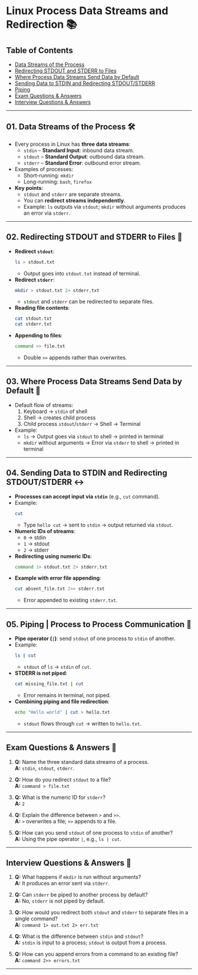 # Linux Process Data Streams and Redirection 📚

## Table of Contents
- [Data Streams of the Process](#data-streams-of-the-process)
- [Redirecting STDOUT and STDERR to Files](#redirecting-stdout-and-stderr-to-files)
- [Where Process Data Streams Send Data by Default](#where-process-data-streams-send-data-by-default)
- [Sending Data to STDIN and Redirecting STDOUT/STDERR](#sending-data-to-stdin-and-redirecting-stdoutstderr)
- [Piping](#piping)
- [Exam Questions & Answers](#exam-questions--answers)
- [Interview Questions & Answers](#interview-questions--answers)

---

## 01. Data Streams of the Process 🛠️

- Every process in Linux has **three data streams**:
  - `stdin` – **Standard Input**: inbound data stream.
  - `stdout` – **Standard Output**: outbound data stream.
  - `stderr` – **Standard Error**: outbound error stream.
- Examples of processes:
  - Short-running: `mkdir`
  - Long-running: `bash`, `firefox`
- **Key points**:
  - `stdout` and `stderr` are separate streams.
  - You can **redirect streams independently**.
  - Example: `ls` outputs via `stdout`; `mkdir` without arguments produces an error via `stderr`.

---

## 02. Redirecting STDOUT and STDERR to Files 💾

- **Redirect `stdout`**:
  ```bash
  ls > stdout.txt
  ```
  - Output goes into `stdout.txt` instead of terminal.
- **Redirect `stderr`**:
  ```bash
  mkdir > stdout.txt 2> stderr.txt
  ```
  - `stdout` and `stderr` can be redirected to separate files.
- **Reading file contents**:
  ```bash
  cat stdout.txt
  cat stderr.txt
  ```
- **Appending to files**:
  ```bash
  command >> file.txt
  ```
  - Double `>>` appends rather than overwrites.

---

## 03. Where Process Data Streams Send Data by Default 🔄

- Default flow of streams:
  1. Keyboard → `stdin` of shell
  2. Shell → creates child process
  3. Child process `stdout`/`stderr` → Shell → Terminal
- Example:
  - `ls` → Output goes via `stdout` to shell → printed in terminal
  - `mkdir` without arguments → Error via `stderr` to shell → printed in terminal

---

## 04. Sending Data to STDIN and Redirecting STDOUT/STDERR ↔️

- **Processes can accept input via `stdin`** (e.g., `cut` command).
- Example:
  ```bash
  cut
  ```
  - Type `hello cut` → sent to `stdin` → output returned via `stdout`.
- **Numeric IDs of streams**:
  - `0` → stdin
  - `1` → stdout
  - `2` → stderr
- **Redirecting using numeric IDs**:
  ```bash
  command 1> stdout.txt 2> stderr.txt
  ```
- **Example with error file appending**:
  ```bash
  cut absent_file.txt 2>> stderr.txt
  ```
  - Error appended to existing `stderr.txt`.

---

## 05. Piping | Process to Process Communication 🔗

- **Pipe operator (`|`)**: send `stdout` of one process to `stdin` of another.
- Example:
  ```bash
  ls | cut
  ```
  - `stdout` of `ls` → `stdin` of `cut`.
- **STDERR is not piped**:
  ```bash
  cat missing_file.txt | cut
  ```
  - Error remains in terminal, not piped.
- **Combining piping and file redirection**:
  ```bash
  echo "Hello world" | cut > hello.txt
  ```
  - `stdout` flows through `cut` → written to `hello.txt`.

---

## Exam Questions & Answers 📝

1. **Q:** Name the three standard data streams of a process.  
   **A:** `stdin`, `stdout`, `stderr`.

2. **Q:** How do you redirect `stdout` to a file?  
   **A:** `command > file.txt`

3. **Q:** What is the numeric ID for `stderr`?  
   **A:** `2`

4. **Q:** Explain the difference between `>` and `>>`.  
   **A:** `>` overwrites a file; `>>` appends to a file.

5. **Q:** How can you send `stdout` of one process to `stdin` of another?  
   **A:** Using the pipe operator `|`, e.g., `ls | cut`.

---

## Interview Questions & Answers 💼

1. **Q:** What happens if `mkdir` is run without arguments?  
   **A:** It produces an error sent via `stderr`.

2. **Q:** Can `stderr` be piped to another process by default?  
   **A:** No, `stderr` is not piped by default.

3. **Q:** How would you redirect both `stdout` and `stderr` to separate files in a single command?  
   **A:** `command 1> out.txt 2> err.txt`

4. **Q:** What is the difference between `stdin` and `stdout`?  
   **A:** `stdin` is input to a process; `stdout` is output from a process.

5. **Q:** How can you append errors from a command to an existing file?  
   **A:** `command 2>> errors.txt`

---



